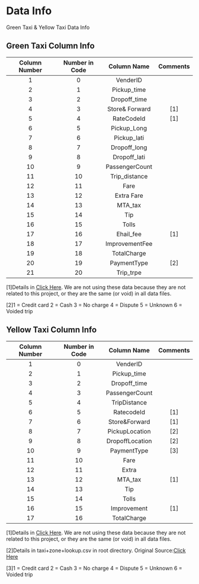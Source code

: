 # Data Info 

Green Taxi & Yellow Taxi Data Info

## Green Taxi Column Info

|Column Number	|Number in Code	|Column Name 	|Comments	|
|:-------------:|:-------------:|:-------------:|:---------:|
|1				|0		  		|VenderID		|			|
|2				|1				|Pickup_time	|			|
|3				|2				|Dropoff_time	|			|
|4				|3				|Store& Forward	|[1]		|
|5				|4				|RateCodeId		|[1]		|
|6				|5				|Pickup_Long	|			|
|7				|6				|Pickup_lati	|			|
|8				|7				|Dropoff_long	|			|
|9				|8				|Dropoff_lati	|			|
|10				|9				|PassengerCount	|			|
|11				|10				|Trip_distance	|			|
|12				|11				|Fare			|			|
|13				|12				|Extra Fare		|			|
|14				|13				|MTA_tax		|			|
|15				|14				|Tip			|			|
|16				|15				|Tolls			|			|
|17				|16				|Ehail_fee		|[1]		|
|18				|17				|ImprovementFee	|			|
|19				|18				|TotalCharge	|			|
|20				|19				|PaymentType	|[2]		|
|21				|20				|Trip_trpe		|			|

[1]Details in [Click Here](http://www.nyc.gov/html/tlc/downloads/pdf/data_dictionary_trip_records_green.pdf). We are not using these data because they are not related to this project, or they are the same (or void) in all data files.

[2]1 = Credit card 
   2 = Cash
   3 = No charge 
   4 = Dispute
   5 = Unknown
   6 = Voided trip


## Yellow Taxi Column Info

|Column Number	|Number in Code	|Column Name 	|Comments	|
|:-------------:|:-------------:|:-------------:|:---------:|
|1				|0		  		|VenderID		|			|
|2				|1				|Pickup_time	|			|
|3				|2				|Dropoff_time	|			|
|4				|3				|PassengerCount	|			|
|5				|4				|TripDistance	|			|
|6				|5				|RatecodeId		|[1]		|
|7				|6				|Store&Forward	|[1]		|
|8				|7				|PickupLocation	|[2]		|
|9				|8				|DropoffLocation|[2]		|
|10				|9				|PaymentType	|[3]		|
|11				|10				|Fare			|			|
|12				|11				|Extra			|			|
|13				|12				|MTA_tax		|[1]		|
|14				|13				|Tip			|			|
|15				|14				|Tolls			|			|
|16				|15				|Improvement	|[1]		|
|17				|16				|TotalCharge	|			|

[1]Details in [Click Here](http://www.nyc.gov/html/tlc/downloads/pdf/data_dictionary_trip_records_yellow.pdf). We are not using these data because they are not related to this project, or they are the same (or void) in all data files.

[2]Details in taxi+zone+lookup.csv in root directory. Original Source:[Click Here](https://s3.amazonaws.com/nyc-tlc/misc/taxi+_zone_lookup.csv)

[3]1 = Credit card 
   2 = Cash
   3 = No charge 
   4 = Dispute
   5 = Unknown
   6 = Voided trip
